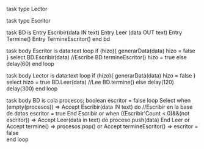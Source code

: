 task type Lector

task type Escritor

task BD is
    Entry Escribir(data IN text)
    Entry Leer (data OUT text)
    Entry Termine()
    Entry TermineEscritor()
end bd

task body Escritor is
    data:text
    loop
        if (hizo){
            generarData(data)
            hizo = false
        }
        select
            BD.Escribir(data)
            //Escribe
            BD.termineEscritor()
            hizo = true
        else 
            delay(60)
    end loop

task body Lector is
    data:text
    loop
        if (hizo){
            generarData(data)
            hizo = false
        }
        select
            hizo = true
            BD.Leer(data)
            //Lee
            BD.termine()
        else delay(120)
            delay(300)
    end loop

task body BD is
    cola procesos;
    boolean escritor = false
    loop
        Select when (empty(procesos)) => Accept Escribir(data IN text) do
                    //Escribir en la base de datos
                    escritor = true
               End Escribir
        or when ((Escribir'Count < 0)&&(not escritor)) => Accept Leer(data in text) do
                                            proceso.push(data)
                                        End Leer
        or Accept termine() => procesos.pop()
        or Accept termineEscritor() => escritor = false  
    end loop